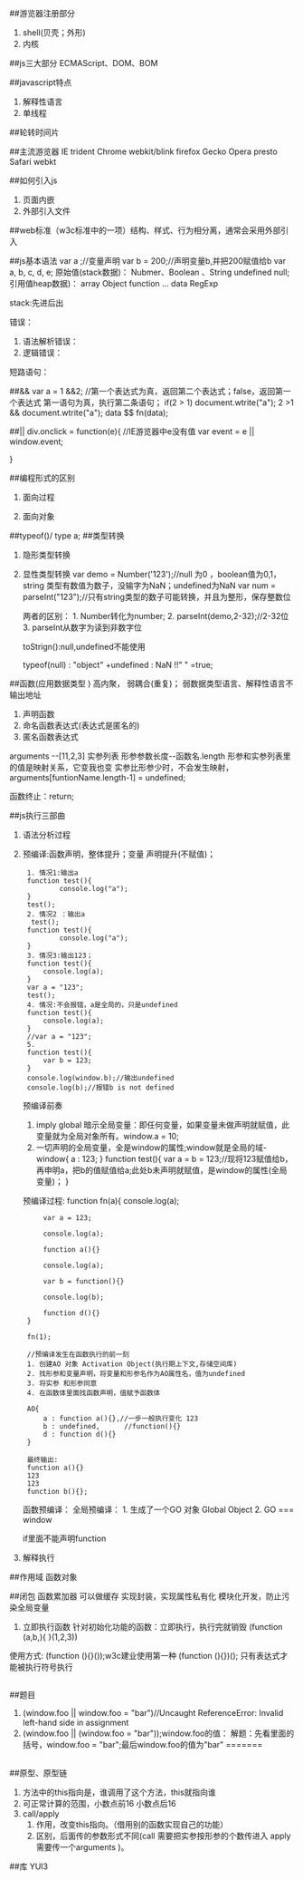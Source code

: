 ##游览器注册部分
1. shell(贝壳；外形)
2. 内核

##js三大部分
ECMAScript、DOM、BOM

##javascript特点
1. 解释性语言
2. 单线程

##轮转时间片

##主流游览器
IE  		trident
Chrome		webkit/blink
firefox  	Gecko
Opera		presto
Safari 		webkt

##如何引入js
1. 页面内嵌
	<script type=text/javascript">
	</script>
2. 外部引入文件
	<script type="text/javascript" src=""></script>

##web标准（w3c标准中的一项）结构、样式、行为相分离，通常会采用外部引入

##js基本语法
var a ;//变量声明
var b = 200;//声明变量b,并把200赋值给b
var a,
	b,
	c,
	d,
	e;
原始值(stack数据)：
 Nubmer、Boolean 、String undefined null; 
引用值heap数据)：
	array Object function ... data RegExp
	
stack:先进后出

错误：
1. 语法解析错误：
2. 逻辑错误：

短路语句：

##&&
var a = 1 &&2; //第一个表达式为真，返回第二个表达式；false，返回第一个表达式
第一语句为真，执行第二条语句；
if(2 > 1)
document.wtrite("a");
2 >1 && document.wtrite("a");
data $$ fn(data);

##||
div.onclick = function(e){
	//IE游览器中e没有值
	var event = e || window.event;
	
}

##编程形式的区别
1. 面向过程
	
2. 面向对象

##typeof()/ type a; 
##类型转换
1. 隐形类型转换
2. 显性类型转换
	var demo = Number('123');//null 为0 ，boolean值为0,1，string 类型有数值为数子，没输字为NaN；undefined为NaN
	var num = parseInt("123");//只有string类型的数子可能转换，并且为整形，保存整数位
	
	两者的区别： 1. Number转化为number;
				2. parseInt(demo,2-32);//2-32位 
				3. parseInt从数字为读到非数字位 

	toStrign():null,undefined不能使用
	
	typeof(null) : "object"
	+undefined 	:	NaN
	!!" " =true;
	
##函数(应用数据类型 )
高内聚， 弱耦合(重复)；
弱数据类型语言、解释性语言不输出地址
1. 声明函数
2. 命名函数表达式(表达式是匿名的) 
3. 匿名函数表达式

arguments --[11,2,3] 实参列表
形参参数长度--函数名.length
形参和实参列表里的值是映射关系，它变我也变
实参比形参少时，不会发生映射，arguments[funtionName.length-1] = undefined;

函数终止：return;

##js执行三部曲
1. 语法分析过程
2. 预编译:函数声明，整体提升；变量 声明提升(不赋值)；
	
		1. 情况1:输出a
		function test(){
				console.log("a");	
		}
		test();
		2. 情况2 ：输出a
		 test();
		function test(){
				console.log("a");	
		}
		3. 情况3:输出123；
		function test(){
			console.log(a);	
		}
		var a = "123";
		test();
		4. 情况:不会报错，a是全局的，只是undefined
		function test(){
			console.log(a);	
		}
		//var a = "123";
		5.
		function test(){
			var b = 123;
		}
		console.log(window.b);//输出undefined
		console.log(b);//报错b is not defined 
		
	预编译前奏
	1. imply global 暗示全局变量：即任何变量，如果变量未做声明就赋值，此变量就为全局对象所有。window.a = 10;
	2. 一切声明的全局变量，全是window的属性;window就是全局的域-
	window{
		a : 123;
	}
	function test(){
		var a = b = 123;//现将123赋值给b，再申明a，把b的值赋值给a;此处b未声明就赋值，是window的属性(全局变量)；
	}
	
	预编译过程:
	function fn(a){
			console.log(a);
			
			var a = 123;
			
			console.log(a);

			function a(){}
			
			console.log(a);

			var b = function(){}
			
			console.log(b);
			
			function d(){}
		}
		
		fn(1);
		
		//预编译发生在函数执行的前一刻
		1. 创建AO 对象 Activation Object(执行期上下文,存储空间库)
		2. 找形参和变量声明，将变量和形参名作为AO属性名，值为undefined
		3. 将实参 和形参同意
		4. 在函数体里面找函数声明，值赋予函数体
		
		AO{
			a : function a(){},//一步一般执行变化 123 
			b : undefined,		//function(){}
			d : function d(){}
		}
		
		最终输出: 
		function a(){}
		123
		123
		function b(){};
		
	函数预编译：
	全局预编译： 
		1. 生成了一个GO 对象 Global Object
		2. GO === window   
		
	if里面不能声明function
	

3. 解释执行

##作用域
函数对象 

##闭包
函数累加器
可以做缓存
实现封装，实现属性私有化
模块化开发，防止污染全局变量

1. 立即执行函数 针对初始化功能的函数：立即执行，执行完就销毁
	(function (a,b,){
	}(1,2,3))

使用方式:
(function (){}());w3c建业使用第一种
(function (){})();
只有表达式才能被执行符号执行
##


##题目
1. (window.foo || window.foo = "bar")//Uncaught ReferenceError: Invalid left-hand side in assignment
2. (window.foo || (window.foo = "bar"));window.foo的值：
	解题：先看里面的括号，window.foo = "bar";最后window.foo的值为"bar" 
=======

##




##原型、原型链
1. 方法中的this指向是，谁调用了这个方法，this就指向谁
2. 可正常计算的范围，小数点前16 小数点后16
3. call/apply
	1. 作用，改变this指向。（借用别的函数实现自己的功能）
	2. 区别，后面传的参数形式不同(call 需要把实参按形参的个数传进入 apply 需要传一个arguments )。 


##库
YUI3
